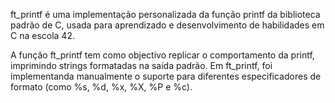 ft_printf é uma implementação personalizada da função printf da biblioteca padrão de C, usada para aprendizado e desenvolvimento de habilidades em C na escola 42.

A função ft_printf tem como objectivo replicar o comportamento da printf, imprimindo strings formatadas na saída padrão. Em ft_printf, foi implementanda manualmente o suporte para diferentes especificadores de formato (como %s, %d, %x, %X, %P e %c).
